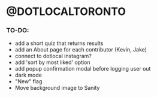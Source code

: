# @DOTLOCALTORONTO

### TO-DO:

- add a short quiz that returns results
- add an About page for each contributor (Kevin, Jake)
- connect to dotlocal instagram?
- add 'sort by most liked' option
- add popup confirmation modal before logging user out
- dark mode
- "New" flag
- Move background image to Sanity